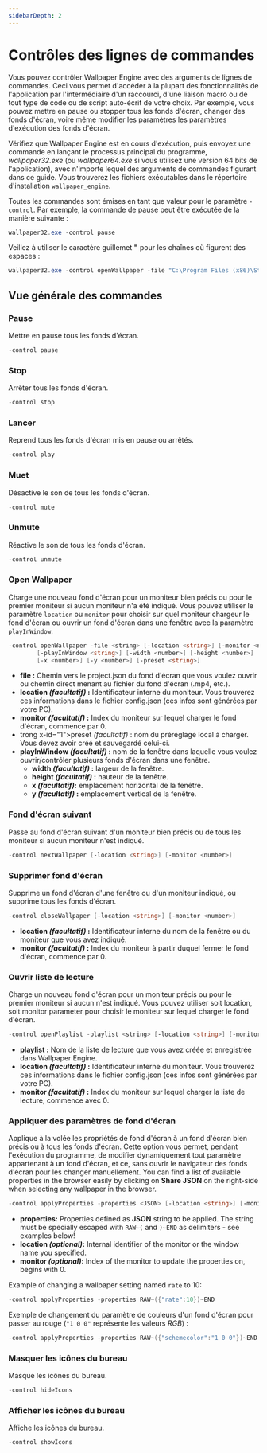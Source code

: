 ```yaml
---
sidebarDepth: 2
---
```


# Contrôles des lignes de commandes

Vous pouvez contrôler Wallpaper Engine avec des arguments de lignes de commandes. Ceci vous permet d'accéder à la plupart des fonctionnalités de l'application par l'intermédiaire d'un raccourci, d'une liaison macro ou de tout type de code ou de script auto-écrit de votre choix. Par exemple, vous pouvez mettre en pause ou stopper tous les fonds d'écran, changer des fonds d'écran, voire même modifier les paramètres les paramètres d'exécution des fonds d'écran.

Vérifiez que Wallpaper Engine est en cours d'exécution, puis envoyez une commande en lançant le processus principal du programme, *wallpaper32.exe* (ou *wallpaper64.exe* si vous utilisez une version 64 bits de l'application), avec n'importe lequel des arguments de commandes figurant dans ce guide. Vous trouverez les fichiers exécutables dans le répertoire d'installation `wallpaper_engine`.

Toutes les commandes sont émises en tant que valeur pour le paramètre `-control`. Par exemple, la commande de pause peut être exécutée de la manière suivante :

``` powershell
wallpaper32.exe -control pause
```

Veillez à utiliser le caractère guillemet **"** pour les chaînes où figurent des espaces :

``` powershell
wallpaper32.exe -control openWallpaper -file "C:\Program Files (x86)\Steam\steamapps\common\wallpaper_engine\projects\myprojects\myWallpaper\project.json"
```

## Vue générale des commandes

### Pause

Mettre en pause tous les fonds d'écran.

``` powershell
-control pause
```

### Stop

Arrêter tous les fonds d'écran.

``` powershell
-control stop
```

### Lancer

Reprend tous les fonds d'écran mis en pause ou arrêtés.

``` powershell
-control play
```

### Muet

Désactive le son de tous les fonds d'écran.

``` powershell
-control mute
```

### Unmute

Réactive le son de tous les fonds d'écran.

``` powershell
-control unmute
```

### Open Wallpaper

Charge une nouveau fond d'écran pour un moniteur bien précis ou pour le premier moniteur si aucun moniteur n'a été indiqué. Vous pouvez utiliser le paramètre `location` ou `monitor` pour choisir sur quel moniteur chargeur le fond d'écran ou ouvrir un fond d'écran dans une fenêtre avec la paramètre `playInWindow`.

``` powershell
-control openWallpaper -file <string> [-location <string>] [-monitor <number>]
        [-playInWindow <string>] [-width <number>] [-height <number>]
        [-x <number>] [-y <number>] [-preset <string>]
```

* **file :** Chemin vers le project.json du fond d'écran que vous voulez ouvrir ou chemin direct menant au fichier du fond d'écran (.mp4, etc.).
* **location *(facultatif)* :** Identificateur interne du moniteur. Vous trouverez ces informations dans le fichier config.json (ces infos sont générées par votre PC).
* **monitor *(facultatif)* :** Index du moniteur sur lequel charger le fond d'écran, commence par 0.
* trong x-id="1">preset *(facultatif)* :</strong> nom du préréglage local à charger. Vous devez avoir créé et sauvegardé celui-ci.
* **playInWindow *(facultatif)* :** nom de la fenêtre dans laquelle vous voulez ouvrir/contrôler plusieurs fonds d'écran dans une fenêtre.
  * **width *(facultatif)* :** largeur de la fenêtre.
  * **height *(facultatif)* :** hauteur de la fenêtre.
  * **x *(facultatif)*:** emplacement horizontal de la fenêtre.
  * **y *(facultatif)* :** emplacement vertical de la fenêtre.

### Fond d'écran suivant

Passe au fond d'écran suivant d'un moniteur bien précis ou de tous les moniteur si aucun moniteur n'est indiqué.

``` powershell
-control nextWallpaper [-location <string>] [-monitor <number>]
```

### Supprimer fond d'écran

Supprime un fond d'écran d'une fenêtre ou d'un moniteur indiqué, ou supprime tous les fonds d'écran.

``` powershell
-control closeWallpaper [-location <string>] [-monitor <number>]
```

* **location *(facultatif)* :** Identificateur interne du nom de la fenêtre ou du moniteur que vous avez indiqué.
* **monitor *(facultatif)* :** Index du moniteur à partir duquel fermer le fond d'écran, commence par 0.

### Ouvrir liste de lecture

Charge un nouveau fond d'écran pour un moniteur précis ou pour le premier moniteur si aucun n'est indiqué. Vous pouvez utiliser soit location, soit monitor parameter pour choisir le moniteur sur lequel charger le fond d'écran.

``` powershell
-control openPlaylist -playlist <string> [-location <string>] [-monitor <number>]
```

* **playlist :** Nom de la liste de lecture que vous avez créée et enregistrée dans Wallpaper Engine.
* **location *(facultatif)* :** Identificateur interne du moniteur. Vous trouverez ces informations dans le fichier config.json (ces infos sont générées par votre PC).
* **monitor *(facultatif)* :** Index du moniteur sur lequel charger la liste de lecture, commence avec 0.

### Appliquer des paramètres de fond d'écran

Applique à la volée les propriétés de fond d'écran à un fond d'écran bien précis ou à tous les fonds d'écran. Cette option vous permet, pendant l'exécution du programme, de modifier dynamiquement tout paramètre appartenant à un fond d'écran, et ce, sans ouvrir le navigateur des fonds d'écran pour les changer manuellement. You can find a list of available properties in the browser easily by clicking on **Share JSON** on the right-side when selecting any wallpaper in the browser.

``` powershell
-control applyProperties -properties <JSON> [-location <string>] [-monitor <number>]
```

* **properties:** Properties defined as **JSON** string to be applied. The string must be specially escaped with `RAW~(` and `)~END` as delimiters - see examples below!
* **location *(optional)*:** Internal identifier of the monitor or the window name you specified.
* **monitor *(optional)*:** Index of the monitor to update the properties on, begins with 0.

Example of changing a wallpaper setting named `rate` to 10:

``` cpp 
-control applyProperties -properties RAW~({"rate":10})~END
```

Exemple de changement du paramètre de couleurs d'un fond d'écran pour passer au rouge (`"1 0 0"` représente les valeurs *RGB*) :

``` cpp
-control applyProperties -properties RAW~({"schemecolor":"1 0 0"})~END
```

### Masquer les icônes du bureau

Masque les icônes du bureau.

``` powershell
-control hideIcons
```

### Afficher les icônes du bureau

Affiche les icônes du bureau.

``` powershell
-control showIcons
```

